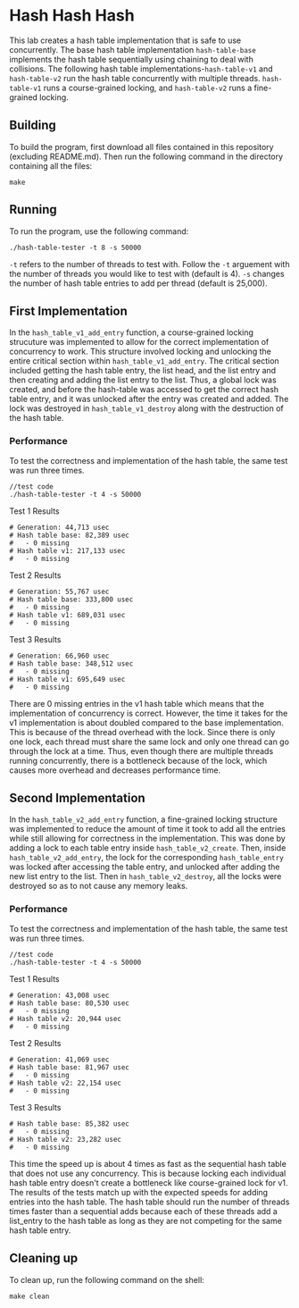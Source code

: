 # Hash Hash Hash
This lab creates a hash table implementation that is safe to use concurrently. The base hash table implementation `hash-table-base` implements the hash table sequentially using chaining to deal with collisions. The following hash table implementations-`hash-table-v1` and `hash-table-v2` run the hash table concurrently with multiple threads. `hash-table-v1` runs a course-grained locking, and `hash-table-v2` runs a fine-grained locking. 

## Building
To build the program, first download all files contained in this repository (excluding README.md). Then run the following command in the directory containing all the files: 
```shell
make
```

## Running
To run the program, use the following command:
```shell
./hash-table-tester -t 8 -s 50000
```
`-t` refers to the number of threads to test with. Follow the `-t` arguement with the number of threads you would like to test with (default is 4). `-s` changes the number of hash table entries to add per thread (default is 25,000). 

## First Implementation
In the `hash_table_v1_add_entry` function, a course-grained locking strucuture was implemented to allow for the correct implementation of concurrency to work. This structure involved locking and unlocking the entire critical section within `hash_table_v1_add_entry`. The critical section included getting the hash table entry, the list head, and the list entry and then creating and adding the list entry to the list. Thus, a global lock was created, and before the hash-table was accessed to get the correct hash table entry, and it was unlocked after the entry was created and added. The lock was destroyed in `hash_table_v1_destroy` along with the destruction of the hash table. 

### Performance
To test the correctness and implementation of the hash table, the same test was run three times. 
```shell
//test code
./hash-table-tester -t 4 -s 50000
```
Test 1 Results
```
# Generation: 44,713 usec
# Hash table base: 82,389 usec
#   - 0 missing
# Hash table v1: 217,133 usec
#   - 0 missing
```
Test 2 Results
```
# Generation: 55,767 usec
# Hash table base: 333,800 usec
#   - 0 missing
# Hash table v1: 689,031 usec
#   - 0 missing
```
Test 3 Results
```
# Generation: 66,960 usec
# Hash table base: 348,512 usec
#   - 0 missing
# Hash table v1: 695,649 usec
#   - 0 missing
```
There are 0 missing entries in the v1 hash table which means that the implementation of concurrency is correct. However, the time it takes for the v1 implementation is about doubled compared to the base implementation. This is because of the thread overhead with the lock. Since there is only one lock, each thread must share the same lock and only one thread can go through the lock at a time. Thus, even though there are multiple threads running concurrently, there is a bottleneck because of the lock, which causes more overhead and decreases performance time. 

## Second Implementation
In the `hash_table_v2_add_entry` function, a fine-grained locking structure was implemented to reduce the amount of time it took to add all the entries while still allowing for correctness in the implementation. This was done by adding a lock to each table entry inside `hash_table_v2_create`. Then, inside `hash_table_v2_add_entry`, the lock for the corresponding `hash_table_entry` was locked after accessing the table entry, and unlocked after adding the new list entry to the list. Then in `hash_table_v2_destroy`, all the locks were destroyed so as to not cause any memory leaks. 

### Performance
To test the correctness and implementation of the hash table, the same test was run three times. 
```shell
//test code
./hash-table-tester -t 4 -s 50000
```
Test 1 Results
```
# Generation: 43,008 usec
# Hash table base: 80,530 usec
#   - 0 missing
# Hash table v2: 20,944 usec
#   - 0 missing
```
Test 2 Results
```
# Generation: 41,069 usec
# Hash table base: 81,967 usec
#   - 0 missing
# Hash table v2: 22,154 usec
#   - 0 missing
```
Test 3 Results
```
# Hash table base: 85,382 usec
#   - 0 missing
# Hash table v2: 23,282 usec
#   - 0 missing
```

This time the speed up is about 4 times as fast as the sequential hash table that does not use any concurrency. This is because locking each individual hash table entry doesn't create a bottleneck like course-grained lock for v1. The results of the tests match up with the expected speeds for adding entries into the hash table. The hash table should run the number of threads times faster than a sequential adds because each of these threads add a list_entry to the hash table as long as they are not competing for the same hash table entry. 

## Cleaning up
To clean up, run the following command on the shell:
```shell
make clean

```